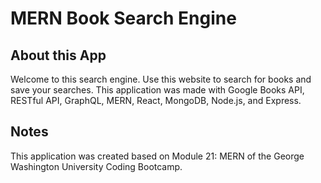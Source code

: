 # MERN Book Search Engine

## About this App
Welcome to this search engine. Use this website to search for books and save your searches. This application was made with Google Books API, RESTful API, GraphQL, MERN, React, MongoDB, Node.js, and Express.

## Notes
This application was created based on Module 21: MERN of the George Washington University Coding Bootcamp.
